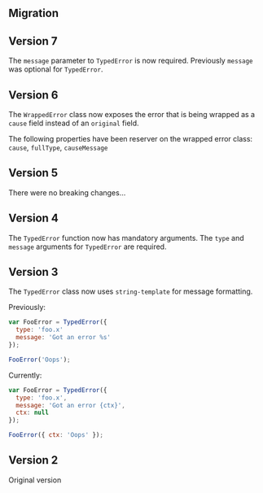 ## Migration

## Version 7

The `message` parameter to `TypedError` is now
required. Previously `message` was optional
for `TypedError`.

## Version 6

The `WrappedError` class now exposes the error that
is being wrapped as a `cause` field instead of an
`original` field.

The following properties have been reserver on the
wrapped error class: `cause`, `fullType`, `causeMessage`

## Version 5

There were no breaking changes...

## Version 4

The `TypedError` function now has mandatory arguments.
The `type` and `message` arguments for `TypedError`
are required.

## Version 3

The `TypedError` class now uses `string-template` for
message formatting.

Previously:

```js
var FooError = TypedError({
  type: 'foo.x'
  message: 'Got an error %s'
});

FooError('Oops');
```

Currently:

```js
var FooError = TypedError({
  type: 'foo.x',
  message: 'Got an error {ctx}',
  ctx: null
});

FooError({ ctx: 'Oops' });
```

## Version 2

Original version
